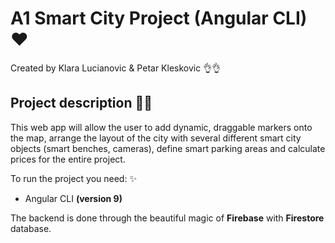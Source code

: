 # A1 Smart City Project (Angular CLI) ❤
Created by Klara Lucianovic & Petar Kleskovic 👌👌

## Project description 🐱‍👤
This web app will allow the user to add dynamic, draggable markers onto the map, arrange the layout of the city with several different smart city objects (smart benches, cameras), define smart parking areas and calculate prices for the entire project.

To run the project you need: ✨
- Angular CLI __(version 9)__

The backend is done through the beautiful magic of **Firebase** with **Firestore** database.

